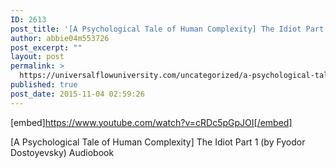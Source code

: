 ```yaml
---
ID: 2613
post_title: '[A Psychological Tale of Human Complexity] The Idiot Part 1 (by Fyodor Dostoyevsky)'
author: abbie04m553726
post_excerpt: ""
layout: post
permalink: >
  https://universalflowuniversity.com/uncategorized/a-psychological-tale-of-human-complexity-the-idiot-part-1-by-fyodor-dostoyevsky/
published: true
post_date: 2015-11-04 02:59:26
---
```

[embed]https://www.youtube.com/watch?v=cRDc5pGpJOI[/embed]<br>
<p>[A Psychological Tale of Human Complexity] The Idiot Part 1 (by Fyodor Dostoyevsky) Audiobook</p>